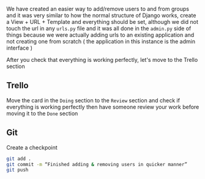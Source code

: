 We have created an easier way to add/remove users to and from groups and it was very similar to how the normal structure of Django works, create a View + URL + Template and everything should be set, although we did not touch the url in any `urls.py` file and it was all done in the `admin.py` side of things because we were actually adding urls to an existing application and not creating one from scratch ( the application in this instance is the admin interface )

After you check that everything is working perfectly, let's move to the Trello section

## Trello

Move the card in the `Doing` section to the `Review` section and check if everything is working perfectly then have someone review your work before moving it to the `Done` section

## Git

Create a checkpoint

```bash
git add .
git commit -m “Finished adding & removing users in quicker manner”
git push
```
